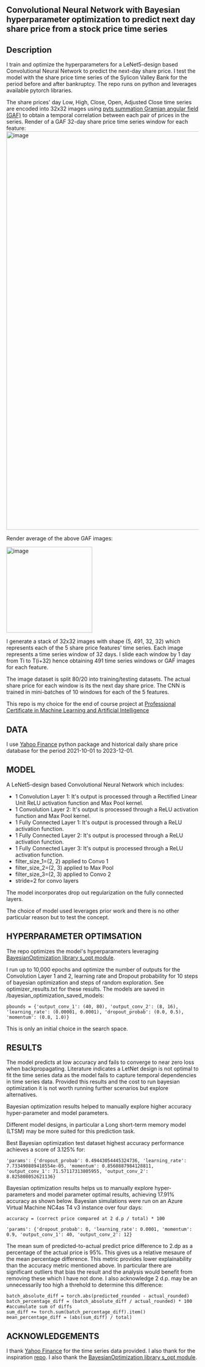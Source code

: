 ## Convolutional Neural Network with Bayesian hyperparameter optimization to predict next day share price from a stock price time series

## Description
I train and optimize the hyperparameters for a LeNet5-design based Convolutional Neural Network to predict the next-day share price.
I test the model with the share price time series of the Sylicon Valley Bank for the period before and after bankruptcy.
The repo runs on python and leverages available pytorch libraries.

The share prices' day Low, High, Close, Open, Adjusted Close time series are encoded into 32x32 images using [pyts summation Gramian angular field (GAF)](https://pyts.readthedocs.io/en/stable/auto_examples/image/plot_single_gaf.html) to obtain a temporal correlation between each pair of prices in the series.
Render of a GAF 32-day share price time series window for each feature:
<img width="1045" alt="image" src="https://github.com/sergiosolorzano/CNN-bayesian-share-price-prediction/assets/24430655/985af796-f2d1-43c2-98e9-86e9610262dc">

Render average of the above GAF images:

<img width="225" alt="image" src="https://github.com/sergiosolorzano/CNN-bayesian-share-price-prediction/assets/24430655/27cb4600-58c8-42ca-8968-d0a1b6d99586">

I generate a stack of 32x32 images with shape (5, 491, 32, 32) which represents each of the 5 share price features' time series.
Each image represents a time series window of 32 days. I slide each window by 1 day from Ti to T(i+32) hence obtaining 491 time series windows or GAF images for each feature.

The image dataset is split 80/20 into training/testing datasets. The actual share price for each window is its the next day share price.
The CNN is trained in mini-batches of 10 windows for each of the 5 features.

This repo is my choice for the end of course project at [Professional Certificate in Machine Learning and Artificial Intelligence](https://execed-online.imperial.ac.uk/professional-certificate-ml-ai)

## DATA
I use [Yahoo Finance](https://pypi.org/project/yfinance/) python package and historical daily share price database for the period 2021-10-01 to 2023-12-01.

## MODEL 
A LeNet5-design based Convolutional Neural Network which includes:
+ 1 Convolution Layer 1: It's output is processed through a Rectified Linear Unit ReLU activation function and Max Pool kernel.
+ 1 Convolution Layer 2: It's output is processed through a ReLU activation function and Max Pool kernel.
+ 1 Fully Connected Layer 1: It's output is processed through a ReLU activation function.
+ 1 Fully Connected Layer 2: It's output is processed through a ReLU activation function.
+ 1 Fully Connected Layer 3: It's output is processed through a ReLU activation function.
+ filter_size_1=(2, 2) applied to Convo 1
+ filter_size_2=(2, 3) applied to Max Pool
+ filter_size_3=(2, 3) applied to Convo 2
+ stride=2 for convo layers

The model incorporates drop out regularization on the fully connected layers.

The choice of model used leverages prior work and there is no other particular reason but to test the concept.

## HYPERPARAMETER OPTIMSATION
The repo optimizes the model's hyperparameters leveraging [BayesianOptimization library s_opt module](https://github.com/bayesian-optimization/BayesianOptimization).

I run up to 10,000 epochs and optimize the number of outputs for the Convolution Layer 1 and 2, learning rate and Dropout probability for 10 steps of bayesian optimization and steps of random exploration. See optimizer_results.txt for these results. The models are saved in /bayesian_optimization_saved_models:

    pbounds = {'output_conv_1': (40, 80), 'output_conv_2': (8, 16), 'learning_rate': (0.00001, 0.0001), 'dropout_probab': (0.0, 0.5), 'momentum': (0.8, 1.0)}

This is only an initial choice in the search space.

## RESULTS
The model predicts at low accuracy and fails to converge to near zero loss when backpropagating. Literature indicates a LetNet design is not optimal to fit the time series data as the model fails to capture temporal dependencies in time series data. Provided this results and the cost to run bayesian optimization it is not worth running further scenarios but explore alternatives.

Bayesian optimization results helped to manually explore higher accuracy hyper-parameter and model parameters.

Different model designs, in particular a Long short-term memory model (LTSM) may be more suited for this prediction task.

Best Bayesian optimization test dataset highest accuracy performance achieves a score of 3.125% for:

    'params': {'dropout_probab': 0.49443054445324736, 'learning_rate': 7.733490889418554e-05, 'momentum': 0.8560887984128811, 'output_conv_1': 71.57117313805955, 'output_conv_2': 8.825808052621136}

Bayesian optimization results helps us to manually explore hyper-parameters and model parameter optimal results, achieving 17.91% accuracy as shown below. Bayesian simulations were run on an Azure Virtual Machine NC4as T4 v3 instance over four days:

    accuracy = (correct price compared at 2 d.p / total) * 100

    'params': {'dropout_probab': 0, 'learning_rate': 0.0001, 'momentum': 0.9, 'output_conv_1': 40, 'output_conv_2': 12}

The mean sum of predicted-to-actual predict price difference to 2.dp as a percentage of the actual price is 95%. This gives us a relative mesaure of the mean percentage difference. This metric provides lower explainability than the accuracy metric mentioned above. In particular there are significant outliers that bias the result and the analysis would benefit from removing these which I have not done. I also acknowledge 2 d.p. may be an unnecessarily too high a threhold to determine this difference:

    batch_absolute_diff = torch.abs(predicted_rounded - actual_rounded)
    batch_percentage_diff = (batch_absolute_diff / actual_rounded) * 100
    #accumulate sum of diffs
    sum_diff += torch.sum(batch_percentage_diff).item()
    mean_percentage_diff = (abs(sum_diff) / total)

## ACKNOWLEDGEMENTS
I thank [Yahoo Finance](https://pypi.org/project/yfinance/) for the time series data provided. I also thank for the inspiration [repo](https://github.com/ShubhamG2311/Financial-Time-Series-Forecasting). I also thank the [BayesianOptimization library s_opt module](https://github.com/bayesian-optimization/BayesianOptimization).
